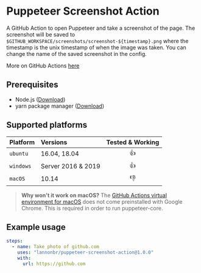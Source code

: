 # Puppeteer Screenshot Action

A GitHub Action to open Puppeteer and take a screenshot of the page. The screenshot will be saved to `$GITHUB_WORKSPACE/screenshots/screenshot-${timestamp}.png` where the timestamp is the unix timestamp of when the image was taken.
You can change the name of the saved screenshot in the config.

More on GitHub Actions [here](https://github.com/features/actions)

## Prerequisites

- Node.js ([Download](https://nodejs.org/en/download/))
- yarn package manager ([Download](https://yarnpkg.com/lang/en/docs/install))

## Supported platforms
| Platform | Versions | Tested & Working |
| :--- | :--- | :--: |
| `ubuntu` | 16.04, 18.04 | :+1: |
| `windows` | Server 2016 & 2019 | :+1: |
| `macOS` | 10.14 | :-1: |

> **Why won't it work on macOS?** The [GitHub Actions virtual environment for macOS](https://help.github.com/en/articles/software-in-virtual-environments-for-github-actions#macos-1014) does not come preinstalled with Google Chrome. This is required in order to run puppeteer-core.

## Example usage
```yaml
steps:
  - name: Take photo of github.com
    uses: "lannonbr/puppeteer-screenshot-action@1.0.0"
    with:
      url: https://github.com
```
